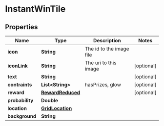 

# InstantWinTile


## Properties

Name | Type | Description | Notes
------------ | ------------- | ------------- | -------------
**icon** | **String** | The id to the image file | 
**iconLink** | **String** | The uri to this image |  [optional]
**text** | **String** |  |  [optional]
**contraints** | **List&lt;String&gt;** | hasPrizes, glow |  [optional]
**reward** | [**RewardReduced**](RewardReduced.md) |  |  [optional]
**probability** | **Double** |  | 
**location** | [**GridLocation**](GridLocation.md) |  | 
**background** | **String** |  | 



